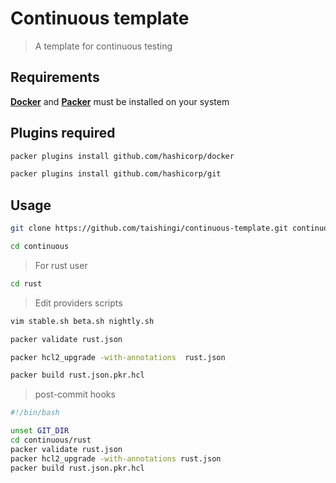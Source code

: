 # Continuous template

> A template for continuous testing

## Requirements

[**Docker**](https://docs.docker.com/engine/install/) and [**Packer**](https://developer.hashicorp.com/packer/docs) must be installed on your system

## Plugins required

```bash
packer plugins install github.com/hashicorp/docker
```

```bash
packer plugins install github.com/hashicorp/git
```
## Usage

```bash
git clone https://github.com/taishingi/continuous-template.git continuous
```

```bash
cd continuous 
```

> For rust user 

```bash
cd rust 
```

> Edit providers scripts

```bash
vim stable.sh beta.sh nightly.sh 
```

```bash
packer validate rust.json 
```

```bash
packer hcl2_upgrade -with-annotations  rust.json 
```

```bash
packer build rust.json.pkr.hcl
```


> post-commit hooks

```bash
#!/bin/bash

unset GIT_DIR
cd continuous/rust
packer validate rust.json
packer hcl2_upgrade -with-annotations rust.json
packer build rust.json.pkr.hcl
```

